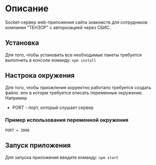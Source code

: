 # Описание
Socket-сервер web-приложения сайта знакомств для сотрудников компании "ТЕНЗОР" с авторизацией через СБИС.
## Установка
Для того, чтобы установить все необходимые пакеты требуется выполнить в консоли команду:
`npm install`
## Настрока окружения
Для того, чтобы приожление корректно работало требуется создать файло .env в которм требуется описать переменные окружения. Например
- PORT - порт, который слушает сервер
### Пример использования переменной окружения
`PORT = 3000`
## Запуск приложения
Для запуска приложения введите команду: 
`npm start`
